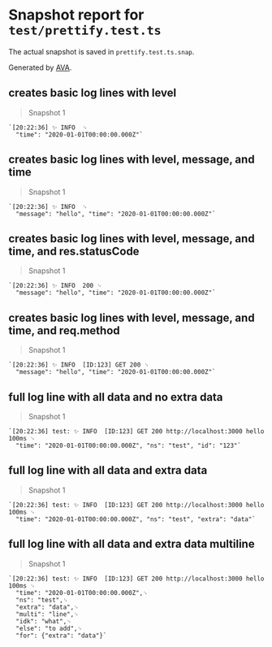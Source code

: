 # Snapshot report for `test/prettify.test.ts`

The actual snapshot is saved in `prettify.test.ts.snap`.

Generated by [AVA](https://avajs.dev).

## creates basic log lines with level

> Snapshot 1

    `[20:22:36] ✨ INFO  ␊
      "time": "2020-01-01T00:00:00.000Z"`

## creates basic log lines with level, message, and time

> Snapshot 1

    `[20:22:36] ✨ INFO  ␊
      "message": "hello", "time": "2020-01-01T00:00:00.000Z"`

## creates basic log lines with level, message, and time, and res.statusCode

> Snapshot 1

    `[20:22:36] ✨ INFO  200 ␊
      "message": "hello", "time": "2020-01-01T00:00:00.000Z"`

## creates basic log lines with level, message, and time, and req.method

> Snapshot 1

    `[20:22:36] ✨ INFO  [ID:123] GET 200 ␊
      "message": "hello", "time": "2020-01-01T00:00:00.000Z"`

## full log line with all data and no extra data

> Snapshot 1

    `[20:22:36] test: ✨ INFO  [ID:123] GET 200 http://localhost:3000 hello 100ms ␊
      "time": "2020-01-01T00:00:00.000Z", "ns": "test", "id": "123"`

## full log line with all data and extra data

> Snapshot 1

    `[20:22:36] test: ✨ INFO  [ID:123] GET 200 http://localhost:3000 hello 100ms ␊
      "time": "2020-01-01T00:00:00.000Z", "ns": "test", "extra": "data"`

## full log line with all data and extra data multiline

> Snapshot 1

    `[20:22:36] test: ✨ INFO  [ID:123] GET 200 http://localhost:3000 hello 100ms ␊
      "time": "2020-01-01T00:00:00.000Z",␊
      "ns": "test",␊
      "extra": "data",␊
      "multi": "line",␊
      "idk": "what",␊
      "else": "to add",␊
      "for": {"extra": "data"}`
